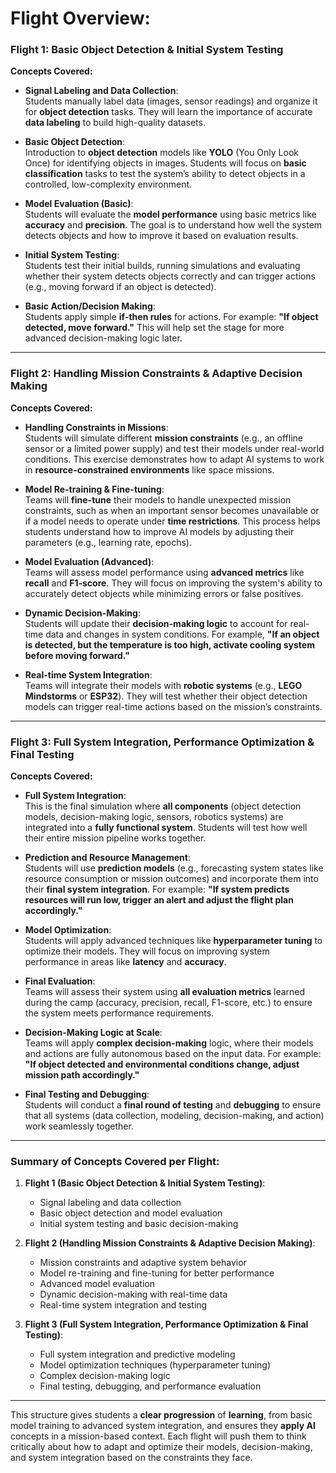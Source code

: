 # Flight Overview:

### **Flight 1: Basic Object Detection & Initial System Testing**  
**Concepts Covered:**
- **Signal Labeling and Data Collection**:  
  Students manually label data (images, sensor readings) and organize it for **object detection** tasks. They will learn the importance of accurate **data labeling** to build high-quality datasets.
  
- **Basic Object Detection**:  
  Introduction to **object detection** models like **YOLO** (You Only Look Once) for identifying objects in images. Students will focus on **basic classification** tasks to test the system’s ability to detect objects in a controlled, low-complexity environment.
  
- **Model Evaluation (Basic)**:  
  Students will evaluate the **model performance** using basic metrics like **accuracy** and **precision**. The goal is to understand how well the system detects objects and how to improve it based on evaluation results.
  
- **Initial System Testing**:  
  Students test their initial builds, running simulations and evaluating whether their system detects objects correctly and can trigger actions (e.g., moving forward if an object is detected).
  
- **Basic Action/Decision Making**:  
  Students apply simple **if-then rules** for actions. For example: **"If object detected, move forward."** This will help set the stage for more advanced decision-making logic later.

---

### **Flight 2: Handling Mission Constraints & Adaptive Decision Making**  
**Concepts Covered:**
- **Handling Constraints in Missions**:  
  Students will simulate different **mission constraints** (e.g., an offline sensor or a limited power supply) and test their models under real-world conditions. This exercise demonstrates how to adapt AI systems to work in **resource-constrained environments** like space missions.
  
- **Model Re-training & Fine-tuning**:  
  Teams will **fine-tune** their models to handle unexpected mission constraints, such as when an important sensor becomes unavailable or if a model needs to operate under **time restrictions**. This process helps students understand how to improve AI models by adjusting their parameters (e.g., learning rate, epochs).
  
- **Model Evaluation (Advanced)**:  
  Teams will assess model performance using **advanced metrics** like **recall** and **F1-score**. They will focus on improving the system's ability to accurately detect objects while minimizing errors or false positives.
  
- **Dynamic Decision-Making**:  
  Students will update their **decision-making logic** to account for real-time data and changes in system conditions. For example, **"If an object is detected, but the temperature is too high, activate cooling system before moving forward."**
  
- **Real-time System Integration**:  
  Teams will integrate their models with **robotic systems** (e.g., **LEGO Mindstorms** or **ESP32**). They will test whether their object detection models can trigger real-time actions based on the mission’s constraints.

---

### **Flight 3: Full System Integration, Performance Optimization & Final Testing**  
**Concepts Covered:**
- **Full System Integration**:  
  This is the final simulation where **all components** (object detection models, decision-making logic, sensors, robotics systems) are integrated into a **fully functional system**. Students will test how well their entire mission pipeline works together.
  
- **Prediction and Resource Management**:  
  Students will use **prediction models** (e.g., forecasting system states like resource consumption or mission outcomes) and incorporate them into their **final system integration**. For example: **"If system predicts resources will run low, trigger an alert and adjust the flight plan accordingly."**
  
- **Model Optimization**:  
  Students will apply advanced techniques like **hyperparameter tuning** to optimize their models. They will focus on improving system performance in areas like **latency** and **accuracy**.
  
- **Final Evaluation**:  
  Teams will assess their system using **all evaluation metrics** learned during the camp (accuracy, precision, recall, F1-score, etc.) to ensure the system meets performance requirements.
  
- **Decision-Making Logic at Scale**:  
  Teams will apply **complex decision-making** logic, where their models and actions are fully autonomous based on the input data. For example: **"If object detected and environmental conditions change, adjust mission path accordingly."**

- **Final Testing and Debugging**:  
  Students will conduct a **final round of testing** and **debugging** to ensure that all systems (data collection, modeling, decision-making, and action) work seamlessly together.

---

### **Summary of Concepts Covered per Flight**:

1. **Flight 1 (Basic Object Detection & Initial System Testing)**:
   - Signal labeling and data collection
   - Basic object detection and model evaluation
   - Initial system testing and basic decision-making

2. **Flight 2 (Handling Mission Constraints & Adaptive Decision Making)**:
   - Mission constraints and adaptive system behavior
   - Model re-training and fine-tuning for better performance
   - Advanced model evaluation
   - Dynamic decision-making with real-time data
   - Real-time system integration and testing

3. **Flight 3 (Full System Integration, Performance Optimization & Final Testing)**:
   - Full system integration and predictive modeling
   - Model optimization techniques (hyperparameter tuning)
   - Complex decision-making logic
   - Final testing, debugging, and performance evaluation

---

This structure gives students a **clear progression** of **learning**, from basic model training to advanced system integration, and ensures they **apply AI** concepts in a mission-based context. Each flight will push them to think critically about how to adapt and optimize their models, decision-making, and system integration based on the constraints they face.
